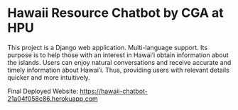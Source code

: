 # Hawaii Resource Chatbot by CGA at HPU

This project is a Django web application. Multi-language support.
Its purpose is to help those with an interest in Hawai’i obtain information about the islands. Users can enjoy natural conversations and receive accurate and timely information about Hawai’i. Thus, providing users with relevant details quicker and more intuitively.

Final Deployed Website: https://hawaii-chatbot-21a04f058c86.herokuapp.com
